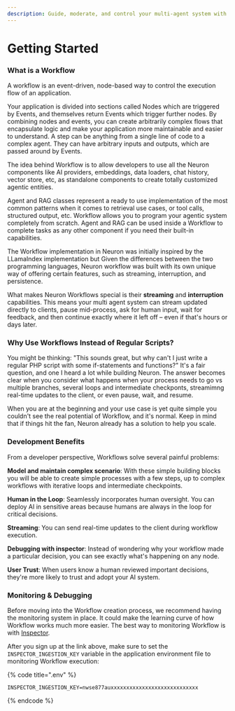 ```yaml
---
description: Guide, moderate, and control your multi-agent system with human-in-the-loop.
---
```


# Getting Started

### What is a Workflow

A workflow is an event-driven, node-based way to control the execution flow of an application.

Your application is divided into sections called Nodes which are triggered by Events, and themselves return Events which trigger further nodes. By combining nodes and events, you can create arbitrarily complex flows that encapsulate logic and make your application more maintainable and easier to understand. A step can be anything from a single line of code to a complex agent. They can have arbitrary inputs and outputs, which are passed around by Events.

The idea behind Workflow is to allow developers to use all the Neuron components like AI providers, embeddings, data loaders, chat history, vector store, etc, as standalone components to create totally customized agentic entities.

Agent and RAG classes represent a ready to use implementation of the most common patterns when it comes to retrieval use cases, or tool calls, structured output, etc. Workflow allows you to program your agentic system completely from scratch. Agent and RAG can be used inside a Workflow to complete tasks as any other component if you need their built-in capabilities.

The Workflow implementation in Neuron was initially inspired by the LLamaIndex implementation but Given the differences between the two programming languages, Neuron workflow was built with its own unique way of offering certain features, such as streaming, interruption, and persistence.

What makes Neuron Workflows special is their **streaming** and **interruption** capabilities. This means your multi agent  system can stream updated directly to clients, pause mid-process, ask for human input, wait for feedback, and then continue exactly where it left off – even if that's hours or days later.

### Why Use Workflows Instead of Regular Scripts?

You might be thinking: "This sounds great, but why can't I just write a regular PHP script with some if-statements and functions?" It's a fair question, and one I heard a lot while building Neuron. The answer becomes clear when you consider what happens when your process needs to go vs multiple branches, several loops and intermediate checkponts, streamimng real-time updates to the client, or even pause, wait, and resume.

When you are at the beginning and your use case is yet quite simple you couldn't see the real potential of Workflow, and it's normal. Keep in mind that if things hit the fan, Neuron already has a solution to help you scale.

### Development Benefits

From a developer perspective, Workflows solve several painful problems:

**Model and maintain complex scenario**: With these simple building blocks you will be able to create simple processes with a few steps, up to complex workflows with iterative loops and intermediate checkpoints.

**Human in the Loop**: Seamlessly incorporates human oversight. You can deploy AI in sensitive areas because humans are always in the loop for critical decisions.

**Streaming**: You can send real-time updates to the client during workflow execution.

**Debugging with inspector**: Instead of wondering why your workflow made a particular decision, you can see exactly what's happening on any node.

**User Trust**: When users know a human reviewed important decisions, they're more likely to trust and adopt your AI system.

### Monitoring & Debugging

Before moving into the Workflow creation process, we recommend having the monitoring system in place. It could make the learning curve of how Workflow works much more easier. The best way to monitoring Workflow is with [Inspector](https://inspector.dev/).

After you sign up at the link above, make sure to set the `INSPECTOR_INGESTION_KEY` variable in the application environment file to monitoring Workflow execution:

{% code title=".env" %}
```
INSPECTOR_INGESTION_KEY=nwse877auxxxxxxxxxxxxxxxxxxxxxxxxxxxx
```
{% endcode %}
